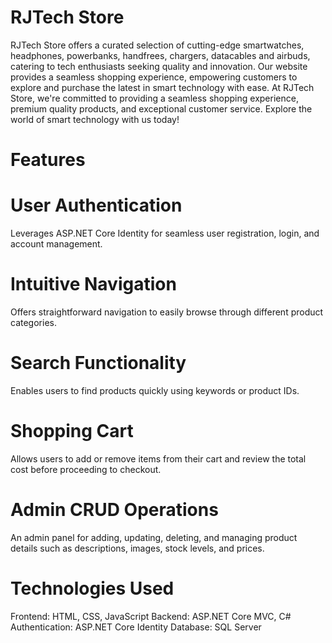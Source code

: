 # RJTech Store
RJTech Store offers a curated selection of cutting-edge smartwatches, headphones, powerbanks, handfrees, chargers, datacables and airbuds, catering to tech enthusiasts seeking quality and innovation. Our website provides a seamless shopping experience, empowering customers to explore and purchase the latest in smart technology with ease. At RJTech Store, we're committed to providing a seamless shopping experience, premium quality products, and exceptional customer service. Explore the world of smart technology with us today!

# Features
# User Authentication
Leverages ASP.NET Core Identity for seamless user registration, login, and account management.

# Intuitive Navigation
Offers straightforward navigation to easily browse through different product categories.

# Search Functionality
Enables users to find products quickly using keywords or product IDs.

# Shopping Cart
Allows users to add or remove items from their cart and review the total cost before proceeding to checkout.

# Admin CRUD Operations
An admin panel for adding, updating, deleting, and managing product details such as descriptions, images, stock levels, and prices.

# Technologies Used
Frontend: HTML, CSS, JavaScript
Backend: ASP.NET Core MVC, C#
Authentication: ASP.NET Core Identity
Database: SQL Server
